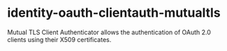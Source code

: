 # identity-oauth-clientauth-mutualtls
Mutual TLS Client Authenticator allows the authentication of OAuth 2.0 clients using their X509 certificates.
